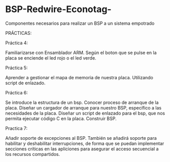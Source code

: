 BSP-Redwire-Econotag-
=====================

Componentes necesarios para realizar un BSP a un sistema empotrado



PRÁCTICAS:


  Práctica 4:
  
  Familiarizarse con Ensamblador ARM.
  Según el boton que se pulse en la placa se enciende el led rojo o el led verde.

    
  Práctica 5:
  
  Aprender a gestionar el mapa de memoria de nuestra placa.
  Utilizando script de enlazado.

  
  Práctica 6:
  
  Se introduce la estructura de un bsp.
  Conocer proceso de arranque de la placa.
  Diseñar un cargador de arranque para nuestro BSP, específico a las necesidades de la placa.
  Diseñar un script de enlazado para el bsp, que nos permita ejecutar código C en la placa.
  Construir BSP. 

  Practica 7:
  
  Añadir soporte de excepciones al BSP.
  También se añadirá soporte para habilitar y deshabilitar interrupciones, de forma que se puedan implementar secciones críticas en las apliciones para asegurar el acceso secuencial a los recursos compartidos.
  

